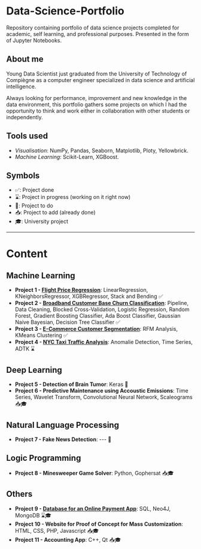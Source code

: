 # Data-Science-Portfolio
Repository containing portfolio of data science projects completed for academic, self learning, and professional purposes. Presented in the form of Jupyter Notebooks.

## About me

Young Data Scientist just graduated from the University of Technology of Compiègne as a computer engineer specialized in data science and artificial intelligence.

Always looking for performance, improvement and new knowledge in the data environment, this portfolio gathers some projects on which I had the opportunity to think and work either in collaboration with other students or independently.

## Tools used

- *Visualisation*: NumPy, Pandas, Seaborn, Matplotlib, Ploty, Yellowbrick.
- *Machine Learning*: Scikit-Learn, XGBoost.

## Symbols

- ✅: Project done
- ⌛️: Project in progress (working on it right now)
- 📌: Project to do
- 📥: Project to add (already done)
- 🎓: University project

---

# Content

## Machine Learning

- **Project 1 - [Flight Price Regression](https://github.com/julienjta/Data-Science-Portfolio/tree/main/Project%201 "Flight Price Prediction")**: LinearRegression, KNeighborsRegressor, XGBRegressor, Stack and Bending ✅
- **Project 2 - [Broadband Customer Base Churn Classification](https://github.com/julienjta/Data-Science-Portfolio/tree/main/Project%202 "Broadband Customer Base Churn Classification")**: Pipeline, Data Cleaning, Blocked Cross-Validation, Logistic Regression, Random Forest, Gradient Boosting Classifier, Ada Boost Classifier, Gaussian Naive Bayesian, Decision Tree Classifier ✅
- **Project 3 - [E-Commerce Customer Segmentation](https://github.com/julienjta/Data-Science-Portfolio/tree/main/Project%203 "UK Retail Customer Segmentation")**: RFM Analysis, KMeans Clustering ✅
- **Project 4 - [NYC Taxi Traffic Analysis](https://github.com/julienjta/Data-Science-Portfolio/tree/main/Project%204 "NYC Taxi Traffic Analysis")**: Anomalie Detection, Time Series, ADTK ⌛️


## Deep Learning

- **Project 5 - Detection of Brain Tumor**: Keras 📌
- **Project 6 - Predictive Maintenance using Accoustic Emissions**: Time Series, Wavelet Transform, Convolutional Neural Network, Scaleograms 📥🎓


## Natural Language Processing

- **Project 7 - Fake News Detection**: --- 📌

## Logic Programming

- **Project 8 - Minesweeper Game Solver**: Python, Gophersat 📥🎓

## Others

- **Project 9 - [Database for an Online Payment App](https://github.com/julienjta/Data-Science-Portfolio/tree/main/Project%209 "Database for an Online Payment App")**: SQL, Neo4J, MongoDB ⌛️🎓
- **Project 10 - Website for Proof of Concept for Mass Customization**: HTML, CSS, PHP, Javascript 📥🎓
- **Project 11 - Accounting App**: C++, Qt 📥🎓


